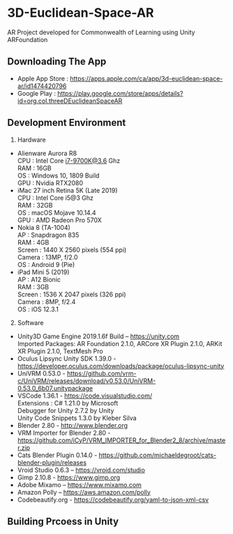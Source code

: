 # 3D-Euclidean-Space-AR
AR Project developed for Commonwealth of Learning using Unity ARFoundation

## Downloading The App
 * Apple App Store : https://apps.apple.com/ca/app/3d-euclidean-space-ar/id1474420796
 * Google Play :  https://play.google.com/store/apps/details?id=org.col.threeDEuclideanSpaceAR

## Development Environment
1. Hardware
* Alienware Aurora R8        
    CPU  : Intel Core i7-9700K@3.6 Ghz  
    RAM  : 16GB  
    OS   : Windows 10, 1809 Build       
    GPU  : Nvidia RTX2080         
* iMac 27 inch Retina 5K (Late 2019)     
    CPU  : Intel Core i5@3 Ghz     
    RAM  :  32GB     
    OS   : macOS Mojave 10.14.4     
    GPU  : AMD Radeon Pro 570X     
* Nokia 8 (TA-1004)     
    AP       : Snapdragon 835     
    RAM      : 4GB     
    Screen   : 1440 X 2560 pixels (554 ppi)     
    Camera   : 13MP, f/2.0     
    OS       :  Android 9 (Pie)     
* iPad Mini 5 (2019)     
    AP       : A12 Bionic     
    RAM      : 3GB     
    Screen   : 1536 X 2047 pixels (326 ppi)     
    Camera   : 8MP, f/2.4     
    OS       : iOS 12.3.1        
2. Software    
* Unity3D Game Engine 2019.1.6f Build – https://unity.com     
    Imported Packages: AR Foundation 2.1.0, ARCore XR Plugin 2.1.0, ARKit XR Plugin 2.1.0, TextMesh Pro
* Oculus Lipsync Unity SDK 1.39.0 - https://developer.oculus.com/downloads/package/oculus-lipsync-unity 
* UniVRM 0.53.0 - https://github.com/vrm-c/UniVRM/releases/download/v0.53.0/UniVRM-0.53.0_6b07.unitypackage
* VSCode 1.36.1 - https://code.visualstudio.com/       
    Extensions : C# 1.21.0 by Microsoft     
                 Debugger for Unity 2.7.2 by Unity     
                 Unity Code Snippets 1.3.0 by Kleber Silva       
* Blender 2.80 - http://www.blender.org
* VRM Importer for Blender 2.80 - https://github.com/iCyP/VRM_IMPORTER_for_Blender2_8/archive/master.zip
* Cats Blender Plugin 0.14.0 - https://github.com/michaeldegroot/cats-blender-plugin/releases   
* Vroid Studio 0.6.3 – https://vroid.com/studio
* Gimp 2.10.8 - https://www.gimp.org
* Adobe Mixamo – https://www.mixamo.com 
* Amazon Polly – https://aws.amazon.com/polly
* Codebeautify.org - https://codebeautify.org/yaml-to-json-xml-csv     

## Building Prcoess in Unity     

